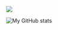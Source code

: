 <div> 
  <a href="https://www.linkedin.com/in/lucas-vuicik-6896ba208/" target="_blank">
    <img src="https://img.shields.io/badge/-LinkedIn-%230077B5?style=for-the-badge&logo=linkedin&logoColor=white" target="_blank">
  </a> 
</div>



![My GitHub stats](https://github-readme-stats.vercel.app/api?username=lucasvuicik&show_icons=true&theme=dark)
